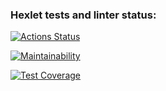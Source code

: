 ### Hexlet tests and linter status:
[![Actions Status](https://github.com/MikkeyVespa/frontend-project-46/workflows/hexlet-check/badge.svg)](https://github.com/MikkeyVespa/frontend-project-46/actions)

[![Maintainability](https://api.codeclimate.com/v1/badges/7aac1c7ae0aa2962049c/maintainability)](https://codeclimate.com/github/MikkeyVespa/frontend-project-46/maintainability)

[![Test Coverage](https://api.codeclimate.com/v1/badges/7aac1c7ae0aa2962049c/test_coverage)](https://codeclimate.com/github/MikkeyVespa/frontend-project-46/test_coverage)